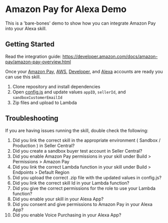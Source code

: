 # Amazon Pay for Alexa Demo
This is a 'bare-bones' demo to show how you can integrate Amazon Pay into your Alexa skill.  

## Getting Started
Read the integration guide: https://developer.amazon.com/docs/amazon-pay/amazon-pay-overview.html
  
Once your [Amazon Pay](https://pay.amazon.com/), [AWS](https://aws.amazon.com/), [Developer](https://developer.amazon.com/), and [Alexa](https://alexa.amazon.com/) accounts are ready you can use this skill.
1. Clone repository and install dependencies
2. Open [config.js](config.js) and update values `appID`, `sellerId`, and `sandboxCustomerEmailId`
3. Zip files and upload to Lambda

## Troubleshooting

If you are having issues running the skill, double check the following:
1. Did you link the correct skill in the appropriate environment ( Sandbox / Production ) in Seller Central? 
2. Did you create a sandbox buyer test account in Seller Central?
3. Did you enable Amazon Pay permissions in your skill under Build > Permissions > Amazon Pay
4. Did you link the correct Lambda function in your skill under Build > Endpoints > Default Region
5. Did you upload the correct .zip file with the updated values in config.js?
6. Did you link the correct skill Id in your Lambda function?
7. Did you give the correct permissions for the role to use your Lambda function?
8. Did you enable your skill in your Alexa App?
9. Did you consent and give permissions to Amazon Pay in your Alexa App?
10. Did you enable Voice Purchasing in your Alexa App?

